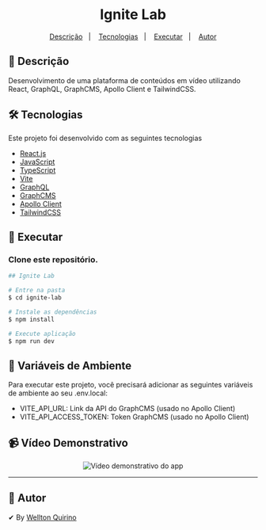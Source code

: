 <h1 align="center">
Ignite Lab
</h1>

<p align="center">
  <a href="#page_facing_up-descrição">Descrição</a>&nbsp;&nbsp;&nbsp;|&nbsp;&nbsp;&nbsp;
  <a href="#-tecnologias">Tecnologias</a>&nbsp;&nbsp;&nbsp;|&nbsp;&nbsp;&nbsp;
  <a href="#closed_book-executar">Executar</a>&nbsp;&nbsp;&nbsp;|&nbsp;&nbsp;&nbsp;
  <a href="#man-Autor">Autor</a>
</p>

## :page_facing_up: Descrição

Desenvolvimento de uma plataforma de conteúdos em vídeo utilizando React, GraphQL, GraphCMS, Apollo Client e TailwindCSS.

## 🛠 Tecnologias

Este projeto foi desenvolvido com as seguintes tecnologias

- [React.js](https://pt-br.reactjs.org/)
- [JavaScript](https://developer.mozilla.org/pt-BR/docs/Web/JavaScript)
- [TypeScript](https://www.typescriptlang.org/)
- [Vite](https://vitejs.dev/)
- [GraphQL](https://graphql.org/)
- [GraphCMS](https://graphcms.com/)
- [Apollo Client](https://www.apollographql.com/docs/react/)
- [TailwindCSS](https://tailwindcss.com/)

## :closed_book: Executar

### Clone este repositório.

```bash
## Ignite Lab

# Entre na pasta
$ cd ignite-lab

# Instale as dependências
$ npm install

# Execute aplicação
$ npm run dev

```
## 💾 Variáveis de Ambiente

Para executar este projeto, você precisará adicionar as seguintes variáveis de ambiente ao seu .env.local:
- VITE_API_URL: Link da API do GraphCMS (usado no Apollo Client)
- VITE_API_ACCESS_TOKEN: Token GraphCMS (usado no Apollo Client)

## 📹 Vídeo Demonstrativo

<p align="center">
<img alt="Vídeo demonstrativo do app" src="https://user-images.githubusercontent.com/12499627/175956858-50ca58a0-1485-4e63-af8c-4dba7c8cc1e9.gif" /> 
</p>

---

## :man: Autor

✔ By [Wellton Quirino](https://www.linkedin.com/in/welltonquirino/)
